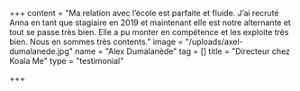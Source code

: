 +++
content = "Ma relation avec l’école est parfaite et fluide. J’ai recruté Anna en tant que stagiaire en 2019 et maintenant elle est notre alternante et tout se passe très bien. Elle a pu monter en compétence et les exploite très bien. Nous en sommes très contents."
image = "/uploads/axel-dumalanede.jpg"
name = "Alex Dumalanède"
tag = []
title = "Directeur chez Koala Me"
type = "testimonial"

+++

